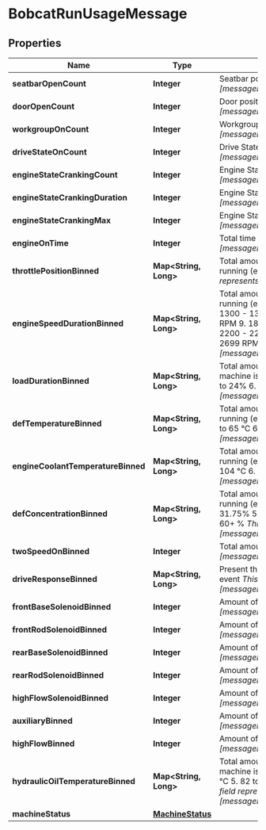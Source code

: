 

# BobcatRunUsageMessage


## Properties

| Name | Type | Description | Notes |
|------------ | ------------- | ------------- | -------------|
|**seatbarOpenCount** | **Integer** | Seatbar position - Times Cycled (count)  _This field represents [messageBody.applicationMessage.applicationMessage.payload.seatbarOpenCount]_  |  [optional] |
|**doorOpenCount** | **Integer** | Door position - Times Opened (count)  _This field represents [messageBody.applicationMessage.applicationMessage.payload.doorOpenCount]_  |  [optional] |
|**workgroupOnCount** | **Integer** | Workgroup State - Time not OFF (s)  _This field represents [messageBody.applicationMessage.applicationMessage.payload.workgroupOnCount]_  |  [optional] |
|**driveStateOnCount** | **Integer** | Drive State - Time not OFF (s)  _This field represents [messageBody.applicationMessage.applicationMessage.payload.driveStateOnCount]_  |  [optional] |
|**engineStateCrankingCount** | **Integer** | Engine State - Times cranking (count)  _This field represents [messageBody.applicationMessage.applicationMessage.payload.engineStateCrankingCount]_  |  [optional] |
|**engineStateCrankingDuration** | **Integer** | Engine State - Time during last crank (s)  _This field represents [messageBody.applicationMessage.applicationMessage.payload.engineStateCrankingDuration]_  |  [optional] |
|**engineStateCrankingMax** | **Integer** | Engine State - Max cranking time (s)  _This field represents [messageBody.applicationMessage.applicationMessage.payload.engineStateCrankingMax]_  |  [optional] |
|**engineOnTime** | **Integer** | Total time on (s)  _This field represents [messageBody.applicationMessage.applicationMessage.payload.engineOnTime]_  |  [optional] |
|**throttlePositionBinned** | **Map&lt;String, Long&gt;** | Total amount of time (in seconds) spent in the given throttle position range while the machine is running (engine on). Bins (in order): 1. 0 to 25% 2. 26 to 50% 3. 51 to 75% 4. 76 to 100%  _This field represents [messageBody.applicationMessage.applicationMessage.payload.throttlePositionBinned]_  |  [optional] |
|**engineSpeedDurationBinned** | **Map&lt;String, Long&gt;** | Total amount of time (in seconds) spent in the given engine speed range (RPM) while the machine is running (engine on). Bins (in order): 1. 0 to 1099 RPM 2. 1100 - 1199 RPM 3. 1200 - 1299 RPM 4. 1300 - 1399 RPM 5. 1400 - 1499 RPM 6. 1500 - 1599 RPM 7. 1600 - 1699 RPM 8. 1700 - 1799 RPM 9. 1800 - 1899 RPM 10. 1900 - 1999 RPM 11. 2000 - 2099 RPM 12. 2100 - 2199 RPM 13. 2200 - 2299 RPM 14. 2300 - 2399 RPM 15. 2400 - 2499 RPM 16. 2500 - 2599 RPM 17. 2600 - 2699 RPM 18. 2700 - 2799 RPM 19. 2800+ RPM  _This field represents [messageBody.applicationMessage.applicationMessage.payload.engineSpeedDurationBinned]_  |  [optional] |
|**loadDurationBinned** | **Map&lt;String, Long&gt;** | Total amount of time (in seconds) spent in the given torque range (% of max torque) while the machine is running (engine on). Bins (in order): 1. &lt; 5% 2. 5 to 9% 3. 10 to 14% 4. 15 to 19% 5. 20 to 24% 6. 25 to 29% 7. 30 to 34% 8. 35 to 39% 9. 40 to 50% 10. 51 and up  _This field represents [messageBody.applicationMessage.applicationMessage.payload.loadDurationBinned]_  |  [optional] |
|**defTemperatureBinned** | **Map&lt;String, Long&gt;** | Total amount of time (in seconds) spent in the given DEF temperature range while the machine is running (engine on). Bins (in order): 1. &lt; -13 °C 2. -13 to 15 °C 3. 16 to 43 °C 4. 44 to 54 °C 5. 55 to 65 °C 6. 66+ °C  _This field represents [messageBody.applicationMessage.applicationMessage.payload.defTemperatureBinned]_  |  [optional] |
|**engineCoolantTemperatureBinned** | **Map&lt;String, Long&gt;** | Total amount of time (in seconds) spent in the given Engine temperature range while the machine is running (engine on). Bins (in order): 1. &lt; 83 °C 2. 83 to 88 °C 3. 89 to 93 °C 4. 94 to 99 °C 5. 100 to 104 °C 6. 105 to 110 °C 7. 111 to 115 °C 8. 116+ °C  _This field represents [messageBody.applicationMessage.applicationMessage.payload.engineCoolantTemperatureBinned]_  |  [optional] |
|**defConcentrationBinned** | **Map&lt;String, Long&gt;** | Total amount of time (in seconds) spent in the given DEF concentration range while the machine is running (engine on). Bins (in order): 1. 0 to 19.75% 2. 20 to 26.75% 3. 27 to 29.75% 4. 30 to 31.75% 5. 32 to 33.75% 6. 34 to 37.75% 7. 38 to 41.75% 8. 42 to 44.75% 9. 45 to 59.75% 10. 60+ %  _This field represents [messageBody.applicationMessage.applicationMessage.payload.defConcentrationBinned]_  |  [optional] |
|**twoSpeedOnBinned** | **Integer** | Total amount of time spent (in seconds) with Two Speed enabled.  _This field represents [messageBody.applicationMessage.applicationMessage.payload.twoSpeedOnBinned]_  |  [optional] |
|**driveResponseBinned** | **Map&lt;String, Long&gt;** | Present the time distribution within each drive response range bins during each machine operation event  _This field represents [messageBody.applicationMessage.applicationMessage.payload.driveResponseBinned]_  |  [optional] |
|**frontBaseSolenoidBinned** | **Integer** | Amount of time (in seconds) with the front base solenoid turned on.  _This field represents [messageBody.applicationMessage.applicationMessage.payload.frontBaseSolenoidBinned]_  |  [optional] |
|**frontRodSolenoidBinned** | **Integer** | Amount of time (in seconds) with the front rod solenoid turned on.  _This field represents [messageBody.applicationMessage.applicationMessage.payload.frontRodSolenoidBinned]_  |  [optional] |
|**rearBaseSolenoidBinned** | **Integer** | Amount of time (in seconds) with the rear base solenoid turned on.  _This field represents [messageBody.applicationMessage.applicationMessage.payload.rearBaseSolenoidBinned]_  |  [optional] |
|**rearRodSolenoidBinned** | **Integer** | Amount of time (in seconds) with the rear rod solenoid turned on.  _This field represents [messageBody.applicationMessage.applicationMessage.payload.rearRodSolenoidBinned]_  |  [optional] |
|**highFlowSolenoidBinned** | **Integer** | Amount of time (in seconds) with the high flow solenoid turned on.  _This field represents [messageBody.applicationMessage.applicationMessage.payload.highFlowSolenoidBinned]_  |  [optional] |
|**auxiliaryBinned** | **Integer** | Amount of time (in seconds) with auxiliaries turned on.  _This field represents [messageBody.applicationMessage.applicationMessage.payload.auxiliaryBinned]_  |  [optional] |
|**highFlowBinned** | **Integer** | Amount of time (in seconds) with high flow turned on.  _This field represents [messageBody.applicationMessage.applicationMessage.payload.highFlowBinned]_  |  [optional] |
|**hydraulicOilTemperatureBinned** | **Map&lt;String, Long&gt;** | Total amount of time (in seconds) spent in the given hydraulic oil temperature range while the machine is running (engine on). Bins (in order): 1. &lt; 38 °C 2. 38 to 59 °C 3. 60 to 70 °C 4. 71 to 81 °C 5. 82 to 87 °C 6. 88 to 93 °C 7. 94 to 98 °C 8. 99 to 104 °C 9. 105 to 110 °C 10. 111+ °C  _This field represents [messageBody.applicationMessage.applicationMessage.payload.hydraulicOilTemperatureBinned]_  |  [optional] |
|**machineStatus** | [**MachineStatus**](MachineStatus.md) |  |  [optional] |



